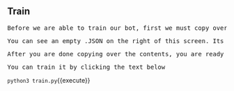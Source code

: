 ## Train

<pre>Before we are able to train our bot, first we must copy over the contents of our .JSON file. This is the file that you have been working on, and one that has information from which the bot will learn.</pre>

<pre>You can see an empty .JSON on the right of this screen. Its inside the nobel_chatbot, under intents.json. Just double click it to bring it up.</pre>

<pre>After you are done copying over the contents, you are ready to train your very own chatbot!</pre>

<pre>You can train it by clicking the text below</pre>

`python3 train.py`{{execute}}